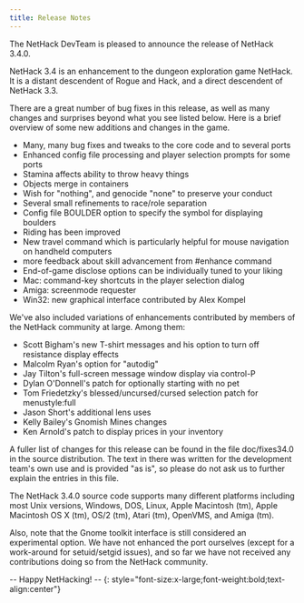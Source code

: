 ```yaml
---
title: Release Notes
---
```

The NetHack DevTeam is pleased to announce the release of NetHack 3.4.0.

NetHack 3.4 is an enhancement to the dungeon exploration game NetHack.  It is a distant descendent of Rogue and Hack, and a direct descendent of NetHack 3.3.

There are a great number of bug fixes in this release, as well as many changes and surprises beyond what you see listed below.  Here is a brief overview of some new additions and changes in the game.

* Many, many bug fixes and tweaks to the core code and to several ports
* Enhanced config file processing and player selection prompts for some ports
* Stamina affects ability to throw heavy things
* Objects merge in containers
* Wish for "nothing", and genocide "none" to preserve your conduct
* Several small refinements to race/role separation
* Config file BOULDER option to specify the symbol for displaying boulders
* Riding has been improved
* New travel command which is particularly helpful for mouse navigation on handheld computers
* more feedback about skill advancement from #enhance command
* End-of-game disclose options can be individually tuned to your liking
* Mac: command-key shortcuts in the player selection dialog
* Amiga: screenmode requester
* Win32: new graphical interface contributed by Alex Kompel

We've also included variations of enhancements contributed by members of the NetHack community at large.  Among them:

* Scott Bigham's new T-shirt messages and his option to turn off resistance display effects
* Malcolm Ryan's option for "autodig"
* Jay Tilton's full-screen message window display via control-P
* Dylan O'Donnell's patch for optionally starting with no pet
* Tom Friedetzky's blessed/uncursed/cursed selection patch for menustyle:full
* Jason Short's additional lens uses
* Kelly Bailey's Gnomish Mines changes
* Ken Arnold's patch to display prices in your inventory

A fuller list of changes for this release can be found in the file doc/fixes34.0 in the source distribution.  The text in there was written for the development team's own use and is provided "as is", so please do not ask us to further explain the entries in this file.

The NetHack 3.4.0 source code supports many different platforms including most Unix versions, Windows, DOS, Linux, Apple Macintosh (tm), Apple Macintosh OS X (tm), OS/2 (tm), Atari (tm), OpenVMS, and Amiga (tm).

Also, note that the Gnome toolkit interface is still considered an experimental option.  We have not enhanced the port ourselves (except for a work-around for setuid/setgid issues), and so far we have not received any contributions doing so from the NetHack community.

-- Happy NetHacking! --
{: style="font-size:x-large;font-weight:bold;text-align:center"}
